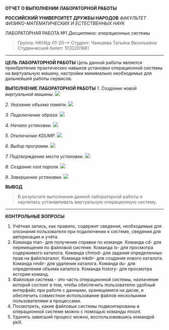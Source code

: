 **ОТЧЕТ О ВЫПОЛНЕНИИ ЛАБОРАТОРНОЙ РАБОТЫ**

**РОССИЙСКИЙ УНИВЕРСИТЕТ ДРУЖБЫ НАРОДОВ**
*ФАКУЛЬТЕТ ФИЗИКО-МАТЕМАТИЧЕСКИХ И ЕСТЕСТВЕННЫХ НАУК*

ЛАБОРАТОРНАЯ РАБОТА №1
*Дисциплина: операционные системы*

> Группа: НКНбд-01-20-->
Студент: Чанкаева Татьяна Васильевна
Студенческий билет: 1032201681

****
**ЦЕЛЬ ЛАБОРАТОРНОЙ РАБОТЫ**
Цель данной работы является приобретение практических навыков установки операционной системы на виртуальную машину, настройки минимально необходимых для дальнейшей работы сервисов.
 

**ВЫПОЛНЕНИЕ ЛАБОРАТОРНОЙ РАБОТЫ**
*1.	Создание новой виртуальной машины.*
![](https://github.com/tvd6951tvd6951/os/blob/main/lab1/1.png?raw=true)

*2.	Указание объема памяти.*
![](https://github.com/tvd6951tvd6951/os/blob/main/lab1/2.png?raw=true)

*3.	Подключение образа.*
![](https://github.com/tvd6951tvd6951/os/blob/main/lab1/3.png?raw=true)

*4.	Начало установки.*
![](https://github.com/tvd6951tvd6951/os/blob/main/lab1/4.png?raw=true)

*5.	Отключение KDUMP.*
![](https://github.com/tvd6951tvd6951/os/blob/main/lab1/5.png?raw=true)

*6.	Выбор программ.*
![](https://github.com/tvd6951tvd6951/os/blob/main/lab1/6.png?raw=true)

*7.	Подтверждение места установки.*
![](https://github.com/tvd6951tvd6951/os/blob/main/lab1/7.png?raw=true)

*8.	Создание root пароля.*
![](https://github.com/tvd6951tvd6951/os/blob/main/lab1/8.png?raw=true)

*9.	Завершение установки.*
![](https://github.com/tvd6951tvd6951/os/blob/main/lab1/9.png?raw=true)

**ВЫВОД**
> В результате выполнения данной лабораторной работы я научилась устанавливать виртуальную операционную систему.

****

**КОНТРОЛЬНЫЕ ВОПРОСЫ**
1.	Учётная запись, как правило, содержит сведения, необходимые для опознания пользователя при подключении к системе, сведения для авторизации и учёта.
2.	Команда man- для получения справки по команде.
Команда cd- для перемещения по файловой системе.
Команда ls- для просмотра содержимого каталога. 
Команда chmod- для задания определенных прав на файл/каталог. 
Команда mkdir- для создания нового каталога. 
Команда rmdir- для удаления каталога. 
Команда du- для определения объема каталога.
Команда history- для просмотра истории команд.
3.	Файловая система - это часть операционной системы, назначение которой состоит в том, чтобы обеспечить пользователю удобный интерфейс при работе с данными, хранящимися на диске, и обеспечить совместное использование файлов несколькими пользователями и процессами.
4.	Посмотреть, какие файловые системы подмонтированы в операционной системе можно с помощью команды mount.
5.	Удалить зависший процесс можно, воспользовавшись командой pkill.

